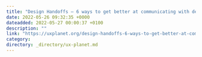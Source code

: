 ```yaml
---
title: "Design Handoffs — 6 ways to get better at communicating with developers."
date: 2022-05-26 09:32:35 +0000
dateadded: 2022-05-27 00:00:37 +0100
description: ""
link: "https://uxplanet.org/design-handoffs-6-ways-to-get-better-at-communicating-with-developers-29243f1569da?source=rss----819cc2aaeee0---4"
category:
directory: _directory/ux-planet.md
---
```

